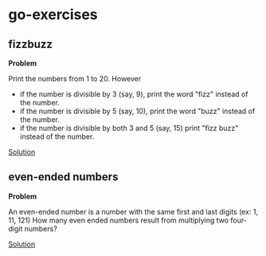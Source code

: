 # go-exercises

## fizzbuzz
**Problem**

Print the numbers from 1 to 20. However
- if the number is divisible by 3 (say, 9), print the word "fizz" instead of the number.
- if the number is divisible by 5 (say, 10), print the word "buzz" instead of the number.
- if the number is divisible by both 3 and 5 (say, 15) print "fizz buzz" instead of the number.

[Solution](fizzbuzz.go)

## even-ended numbers
**Problem**

An even-ended number is a number with the same first and last digits (ex: 1, 11, 121)
How many even ended numbers result from multiplying two four-digit numbers?

[Solution](even-end.go)

